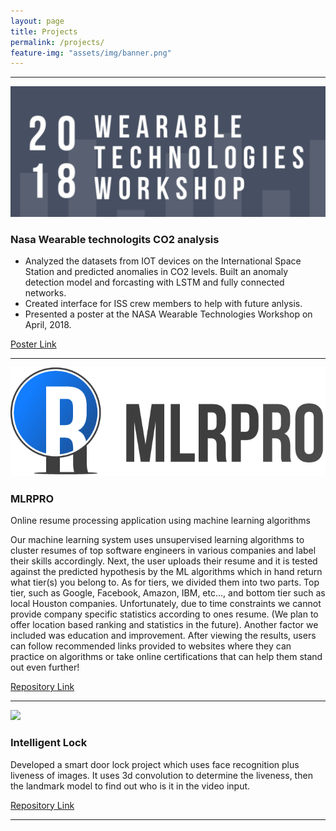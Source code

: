 ```yaml
---
layout: page
title: Projects
permalink: /projects/
feature-img: "assets/img/banner.png"
---
```




---

![](https://raw.githubusercontent.com/AhmetHamzaEmra/ahmethamzaemra.github.io/master/images/wtw.png)

### Nasa Wearable technologits CO2 analysis

- Analyzed the datasets from IOT devices on the International Space Station and predicted anomalies in CO2 levels. Built an anomaly detection model and forcasting with LSTM and fully connected networks.  
- Created interface for ISS crew members to help with future anlysis.
- Presented a poster at the NASA Wearable Technologies Workshop on April, 2018. 

[Poster Link](https://drive.google.com/file/d/1lrRF9z63MbMlJMOyTDxOsCxewMSF4qC5/view)



---



![](https://raw.githubusercontent.com/AhmetHamzaEmra/MLRPRO/master/static/img/logo_colored.png)

### MLRPRO 

Online resume processing application using machine learning algorithms

Our machine learning system uses unsupervised learning algorithms to cluster resumes of top software engineers in various companies and label their skills accordingly. Next, the user uploads their resume and it is tested against the predicted hypothesis by the ML algorithms which in hand return what tier(s) you belong to. As for tiers, we divided them into two parts. Top tier, such as Google, Facebook, Amazon, IBM, etc..., and bottom tier such as local Houston companies. Unfortunately, due to time constraints we cannot provide company specific statistics according to ones resume. (We plan to offer location based ranking and statistics in the future). Another factor we included was education and improvement. After viewing the results, users can follow recommended links provided to websites where they can practice on algorithms or take online certifications that can help them stand out even further!

[Repository Link](https://github.com/AhmetHamzaEmra/MLRPRO)

---

![](https://camo.githubusercontent.com/d764976b343cce451c31a86311ddb94094062f3a/687474703a2f2f63646e2e6e657874676f762e636f6d2f6d656469612f696d672f75706c6f61642f323031372f30342f31342f303431343137637962657270726f74656374696f6e4e472e6a7067)

### Intelligent Lock

Developed a smart door lock project which uses face recognition plus liveness of images. It uses 3d convolution to determine the liveness, then the landmark model to find out who is it in the video input. 

[Repository Link](https://github.com/AhmetHamzaEmra/Intelegent_Lock)

---





